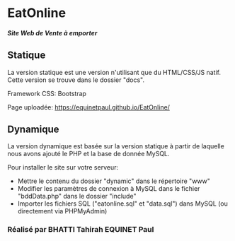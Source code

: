 # EatOnline
##### _Site Web de Vente à emporter_
## Statique
La version statique est une version n'utilisant que du HTML/CSS/JS natif.
Cette version se trouve dans le dossier "docs".

Framework CSS: Bootstrap

Page uploadée: https://equinetpaul.github.io/EatOnline/

## Dynamique
La version dynamique est basée sur la version statique à partir de laquelle nous avons ajouté le PHP et la base de donnée MySQL.

Pour installer le site sur votre serveur:
- Mettre le contenu du dossier "dynamic" dans le répertoire "www"
- Modifier les paramètres de connexion à MySQL dans le fichier "bddData.php" dans le dossier "include"
- Importer les fichiers SQL ("eatonline.sql" et "data.sql") dans MySQL (ou directement via PHPMyAdmin)


### Réalisé par BHATTI Tahirah EQUINET Paul
